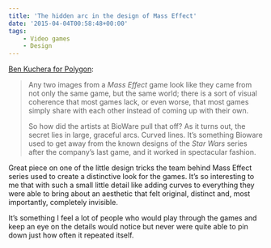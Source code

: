 ```yaml
---
title: 'The hidden arc in the design of Mass Effect'
date: '2015-04-04T00:58:48+00:00'
tags:
    - Video games
    - Design
---
```


[Ben Kuchera for Polygon](http://www.polygon.com/2015/4/2/8336873/the-arc-of-mass-effect-how-one-shape-helped-give-a-franchise-its-look):

> Any two images from a *Mass Effect* game look like they came from not only the same game, but the same world; there is a sort of visual coherence that most games lack, or even worse, that most games simply share with each other instead of coming up with their own.
>
>  So how did the artists at BioWare pull that off? As it turns out, the secret lies in large, graceful arcs. Curved lines. It’s something Bioware used to get away from the known designs of the *Star Wars* series after the company’s last game, and it worked in spectacular fashion.

Great piece on one of the little design tricks the team behind Mass Effect series used to create a distinctive look for the games. It’s so interesting to me that with such a small little detail like adding curves to everything they were able to bring about an aesthetic that felt original, distinct and, most importantly, completely invisible.

It’s something I feel a lot of people who would play through the games and keep an eye on the details would notice but never were quite able to pin down just how often it repeated itself.
